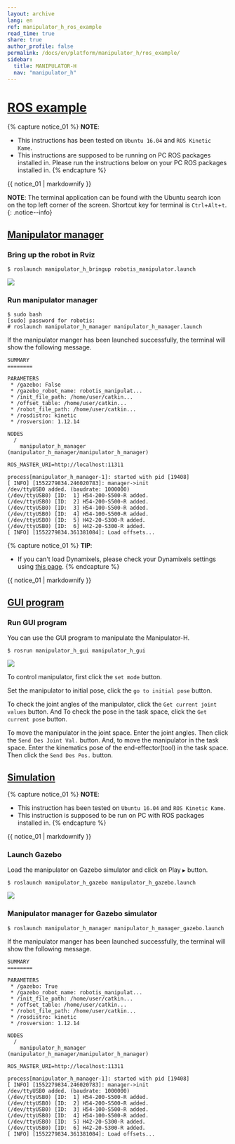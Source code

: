 ```yaml
---
layout: archive
lang: en
ref: manipulator_h_ros_example
read_time: true
share: true
author_profile: false
permalink: /docs/en/platform/manipulator_h/ros_example/
sidebar:
  title: MANIPULATOR-H
  nav: "manipulator_h"
---
```


<div style="counter-reset: h1 6"></div>

# [ROS example](#ros-example)

{% capture notice_01 %}
**NOTE**:
- This instructions has been tested on `Ubuntu 16.04` and `ROS Kinetic Kame`.
- This instructions are supposed to be running on PC ROS packages installed in. Please run the instructions below on your PC ROS packages installed in.
{% endcapture %}
<div class="notice--info">{{ notice_01 | markdownify }}</div>

**NOTE**: The terminal application can be found with the Ubuntu search icon on the top left corner of the screen. Shortcut key for terminal is `Ctrl`+`Alt`+`t`.
{: .notice--info}

## [Manipulator manager](#manipulator-manager)

### Bring up the robot in Rviz
```
$ roslaunch manipulator_h_bringup robotis_manipulator.launch   
```
![](/assets/images/platform/manipulator_h/manipulator_h_rviz.png)
  

### Run manipulator manager
```
$ sudo bash
[sudo] password for robotis:   
# roslaunch manipulator_h_manager manipulator_h_manager.launch   
```

If the manipulator manger has been launched successfully, the terminal will show the following message.

```
SUMMARY
========

PARAMETERS
 * /gazebo: False
 * /gazebo_robot_name: robotis_manipulat...
 * /init_file_path: /home/user/catkin...
 * /offset_table: /home/user/catkin...
 * /robot_file_path: /home/user/catkin...
 * /rosdistro: kinetic
 * /rosversion: 1.12.14

NODES
  /
    manipulator_h_manager (manipulator_h_manager/manipulator_h_manager)

ROS_MASTER_URI=http://localhost:11311

process[manipulator_h_manager-1]: started with pid [19408]
[ INFO] [1552279834.246020783]: manager->init
/dev/ttyUSB0 added. (baudrate: 1000000)
(/dev/ttyUSB0) [ID:  1] H54-200-S500-R added. 
(/dev/ttyUSB0) [ID:  2] H54-200-S500-R added. 
(/dev/ttyUSB0) [ID:  3] H54-100-S500-R added. 
(/dev/ttyUSB0) [ID:  4] H54-100-S500-R added. 
(/dev/ttyUSB0) [ID:  5] H42-20-S300-R added. 
(/dev/ttyUSB0) [ID:  6] H42-20-S300-R added. 
[ INFO] [1552279834.361381084]: Load offsets...
```
{% capture notice_01 %}
**TIP**:
- If you can't load Dynamixels, please check your Dynamixels settings using [this page](/docs/en/platform/manipulator_h/getting_started/#prerequisite).
{% endcapture %}
<div class="notice--success">{{ notice_01 | markdownify }}</div>

## [GUI program](#gui-program)

### Run GUI program
You can use the GUI program to manipulate the Manipulator-H.

```
$ rosrun manipulator_h_gui manipulator_h_gui
```

![](/assets/images/platform/manipulator_h/manipulator_h_gui.png)  

To control manipulator, first click the `set mode` button.   

Set the manipulator to initial pose, click the `go to initial pose` button.   

To check the joint angles of the manipulator, click the `Get current joint values` button. And To check the pose in the task space, click the `Get current pose` button.   

To move the manipulator in the joint space. Enter the joint angles. Then click the `Send Des Joint Val.` button. And, to move the manipulator in the task space. Enter the kinematics pose of the end-effector(tool) in the task space. Then click the `Send Des Pos.` button.  

## [Simulation](#simulation)

{% capture notice_01 %}
**NOTE**:
- This instruction has been tested on `Ubuntu 16.04` and `ROS Kinetic Kame`.
- This instruction is supposed to be run on PC with ROS packages installed in.
{% endcapture %}
<div class="notice--info">{{ notice_01 | markdownify }}</div>

### Launch Gazebo
Load the manipulator on Gazebo simulator and click on Play `▶` button.
```
$ roslaunch manipulator_h_gazebo manipulator_h_gazebo.launch   
```
![](/assets/images/platform/manipulator_h/manipulator_h_gazebo.png)  

### Manipulator manager for Gazebo simulator

```
$ roslaunch manipulator_h_manager manipulator_h_manager_gazebo.launch 
```

If the manipulator manger has been launched successfully, the terminal will show the following message.

```
SUMMARY
========

PARAMETERS
 * /gazebo: True
 * /gazebo_robot_name: robotis_manipulat...
 * /init_file_path: /home/user/catkin...
 * /offset_table: /home/user/catkin...
 * /robot_file_path: /home/user/catkin...
 * /rosdistro: kinetic
 * /rosversion: 1.12.14

NODES
  /
    manipulator_h_manager (manipulator_h_manager/manipulator_h_manager)

ROS_MASTER_URI=http://localhost:11311

process[manipulator_h_manager-1]: started with pid [19408]
[ INFO] [1552279834.246020783]: manager->init
/dev/ttyUSB0 added. (baudrate: 1000000)
(/dev/ttyUSB0) [ID:  1] H54-200-S500-R added. 
(/dev/ttyUSB0) [ID:  2] H54-200-S500-R added. 
(/dev/ttyUSB0) [ID:  3] H54-100-S500-R added. 
(/dev/ttyUSB0) [ID:  4] H54-100-S500-R added. 
(/dev/ttyUSB0) [ID:  5] H42-20-S300-R added. 
(/dev/ttyUSB0) [ID:  6] H42-20-S300-R added. 
[ INFO] [1552279834.361381084]: Load offsets...
```